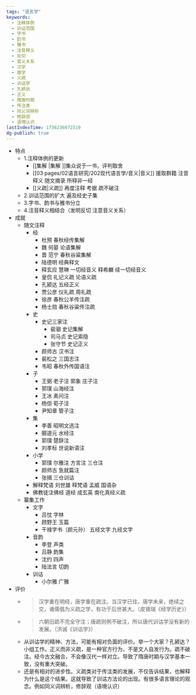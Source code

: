 ```yaml
---
tags: "语言学"
keywords:
  - 注释体例
  - 训诂范围
  - 字书
  - 韵书
  - 雅书
  - 注音释义
  - 反切
  - 音义关系
  - 汉学
  - 唐学
  - 义疏
  - 训诂学
  - 孔颖达
  - 正义
  - 隋唐时期
  - 传注类
  - 同义词辨析
  - 修辞观
  - 语境认识
lastIndexTime: 1736236072519
dg-publish: true
---
```

- 特点
	- 1.注释体例的更新
		- [[集解 \|集解 ]]集众说于一书，评判取舍
		- [[03 pages/02语言研究/202现代语言学/音义\|音义]] 援取群籍 注音释义 随文摘录 所释非一经
		- [[义疏\|义疏]] 再度注释 考据 疏不破注
	- 2.训诂范围的扩大  遍及经史子集
	- 3.字书、韵书与雅书分立
	- 4.注音释义相结合（发明反切 注意音义关系）
- 成就
	- 随文注释
		- 经
			- 杜预 春秋经传集解
			- 魏 何晏 论语集解
			- 晋 范宁 春秋谷粱集解
			- 陆德明 经典释文
			- 释玄应 慧琳 一切经音义 释希麟 续一切经音义
			- 皇侃 礼记义疏 论语义疏
			- 孔颍达 五经正义
			- 贾公彦 仪礼疏 周礼疏
			- 徐彦 春秋公羊传注疏
			- 杨士勋 春秋谷粱传注疏
		- 史
			- 史记三家注
				- 裴骃 史记集解
				- 司马贞 史记索隐
				- 张守节 史记正义
			- 颜师古 汉书注
			- 裴松之 三国志注
			- 韦昭 春秋外传国语注
		- 子
			- 王弼 老子注 郭象 庄子注
			- 郭璞 山海经注
			- 王冰 素问注
			- 杨倞 荀子注
			- 尹知章 管子注
		- 集
			- 李善 昭明文选注
			- 郦道元 水经注
			- 郭璞 楚辞注
			- 刘孝标 世说新语注
		- 小学
			- 郭璞 尔雅注 方言注 三仓注
			- 颜师古 急就篇注
			- 张揖 三仓训诂
		- 解释梵语 刘世雄 释梵语 孟威 国语杂
		- 佛教徒注佛经 道经 成玄英 南化真经义疏
	- 纂集工作
		- 文字
			- 吕忱 字林
			- 顾野王 玉篇
			- 干禄字书（颜元孙） 五经文字 九经文字
		- 音韵
			- 李登 声类
			- 吕静 韵集
			- 沈约 四声
			- 陆法言 切韵
		- 训诂
			- 小尔雅 广雅
- 评价
	- > 汉学重在明经，唐学重在疏注。当汉学已往，唐学未来，绝续之交，诸儒倡为义疏之学，有功于后世甚大。（皮锡瑞《经学历史》）​
	- > 六朝旧疏不完全守注；唐疏则例不破注，所以唐代训诂学没有新的发展。（洪诚《训诂学》）​
	- 从训诂学的精神、方法，可能有相对负面的评价。举一个大家？孔颍达？小组工作。正义而非义疏，是一种官方行为，不是文人自发行为。疏不破注。经今古文融合，不会像汉代一样对立。导致了隋唐时期与汉学基本一致，没有重大突破。​
	- 还是有相对的进步性。义疏类对于传注类的发展，不仅告诉结果，也解释为什么是这个结果。这就导致了训诂方法论的出现。有很多语言理论的观念。例如同义词辨析，修辞观（语境认识）​